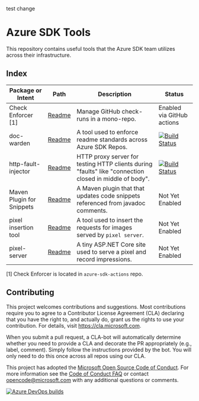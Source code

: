 test change

# Azure SDK Tools

This repository contains useful tools that the Azure SDK team utilizes across their infrastructure.

## Index

| Package or Intent              | Path                                                    | Description                                                                          | Status                                                                                                                                                                                                                                     |
| ------------------------------ | ------------------------------------------------------- | ------------------------------------------------------------------------------------ | ------------------------------------------------------------------------------------------------------------------------------------------------------------------------------------------------------------------------------------------ |
| Check Enforcer [1] | [Readme](https://github.com/Azure/azure-sdk-actions/blob/main/docs/check-enforcer.md) | Manage GitHub check-runs in a mono-repo. | Enabled via GitHub actions |
| doc-warden                     | [Readme](packages/python-packages/doc-warden/README.md) | A tool used to enforce readme standards across Azure SDK Repos.                      | [![Build Status](https://dev.azure.com/azure-sdk/public/_apis/build/status/108?branchName=main)](https://dev.azure.com/azure-sdk/public/_build/latest?definitionId=108&branchName=main)                                                |
| http-fault-injector            | [Readme](tools/http-fault-injector/README.md)           | HTTP proxy server for testing HTTP clients during "faults" like "connection closed in middle of body". | [![Build Status](https://dev.azure.com/azure-sdk/internal/_apis/build/status/tools/tools%20-%20http-fault-injector?branchName=main)](https://dev.azure.com/azure-sdk/internal/_build/latest?definitionId=2340&branchName=main)                                                |
| Maven Plugin for Snippets      | [Readme](packages/java-packages/snippet-replacer-maven-plugin/README.md)               | A Maven plugin that that updates code snippets referenced from javadoc comments.                                             | Not Yet Enabled                                                                                                                                                                                                                            |
| pixel insertion tool           | [Readme](scripts/python/readme_tracking/readme.md)      | A tool used to insert the requests for images served by `pixel server`.              | Not Yet Enabled                                                                                                                                                                                                                            |
| pixel-server                   | [Readme](tools/pixel-server/README.md)                   | A tiny ASP.NET Core site used to serve a pixel and record impressions.               | Not Yet Enabled                                                                                                                                                                                                                            |

[1] Check Enforcer is located in `azure-sdk-actions` repo.

## Contributing

This project welcomes contributions and suggestions.  Most contributions require you to agree to a
Contributor License Agreement (CLA) declaring that you have the right to, and actually do, grant us
the rights to use your contribution. For details, visit <https://cla.microsoft.com>.

When you submit a pull request, a CLA-bot will automatically determine whether you need to provide
a CLA and decorate the PR appropriately (e.g., label, comment). Simply follow the instructions
provided by the bot. You will only need to do this once across all repos using our CLA.

This project has adopted the [Microsoft Open Source Code of Conduct](https://opensource.microsoft.com/codeofconduct/).
For more information see the [Code of Conduct FAQ](https://opensource.microsoft.com/codeofconduct/faq/) or
contact [opencode@microsoft.com](mailto:opencode@microsoft.com) with any additional questions or comments.

[![Azure DevOps builds](https://img.shields.io/azure-devops/build/azure-sdk/internal/1372?label=eng%2Fcommon%20sync)](https://dev.azure.com/azure-sdk/internal/_build/latest?definitionId=1372&branchName=main)
